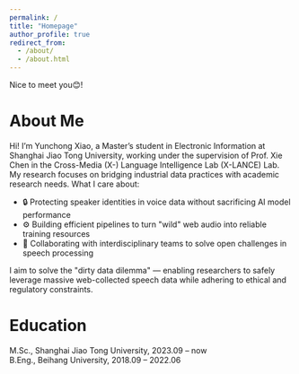 ```yaml
---
permalink: /
title: "Homepage"
author_profile: true
redirect_from: 
  - /about/
  - /about.html
---
```

Nice to meet you😊!  

# About Me  
Hi! I’m Yunchong Xiao, a Master’s student in Electronic Information at Shanghai Jiao Tong University, working under the supervision of Prof. Xie Chen in the Cross-Media (X-) Language Intelligence Lab (X-LANCE) Lab. My research focuses on bridging industrial data practices with academic research needs.
What I care about:

- 🔒 Protecting speaker identities in voice data without sacrificing AI model performance  
- ⚙️ Building efficient pipelines to turn "wild" web audio into reliable training resources
- 🤝 Collaborating with interdisciplinary teams to solve open challenges in speech processing


I aim to solve the "dirty data dilemma" — enabling researchers to safely leverage massive web-collected speech data while adhering to ethical and regulatory constraints.

# Education
M.Sc., Shanghai Jiao Tong University, 2023.09 – now  
B.Eng., Beihang University, 2018.09 – 2022.06
